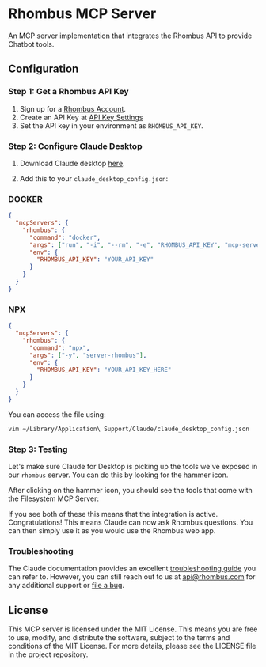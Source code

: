 # Rhombus MCP Server

An MCP server implementation that integrates the Rhombus API to provide Chatbot tools.

## Configuration

### Step 1: Get a Rhombus API Key

1. Sign up for a [Rhombus Account](https://console.rhombus.com).
2. Create an API Key at [API Key Settings](https://console.rhombus.com/settings/api-management)
3. Set the API key in your environment as `RHOMBUS_API_KEY`.

### Step 2: Configure Claude Desktop

1. Download Claude desktop [here](https://claude.ai/download).

2. Add this to your `claude_desktop_config.json`:

### DOCKER

```json
{
  "mcpServers": {
    "rhombus": {
      "command": "docker",
      "args": ["run", "-i", "--rm", "-e", "RHOMBUS_API_KEY", "mcp-server-rhombus"],
      "env": {
        "RHOMBUS_API_KEY": "YOUR_API_KEY"
      }
    }
  }
}
```

### NPX

```json
{
  "mcpServers": {
    "rhombus": {
      "command": "npx",
      "args": ["-y", "server-rhombus"],
      "env": {
        "RHOMBUS_API_KEY": "YOUR_API_KEY_HERE"
      }
    }
  }
}
```

You can access the file using:

```bash
vim ~/Library/Application\ Support/Claude/claude_desktop_config.json
```

### Step 3: Testing

Let's make sure Claude for Desktop is picking up the tools we've exposed in our `rhombus` server. You can do this by looking for the hammer icon.

After clicking on the hammer icon, you should see the tools that come with the Filesystem MCP Server:

If you see both of these this means that the integration is active. Congratulations! This means Claude can now ask Rhombus questions. You can then simply use it as you would use the Rhombus web app.

### Troubleshooting

The Claude documentation provides an excellent [troubleshooting guide](https://modelcontextprotocol.io/docs/tools/debugging) you can refer to. However, you can still reach out to us at api@rhombus.com for any additional support or [file a bug](https://github.com/ppl-ai/api-discussion/issues).

## License

This MCP server is licensed under the MIT License. This means you are free to use, modify, and distribute the software, subject to the terms and conditions of the MIT License. For more details, please see the LICENSE file in the project repository.
